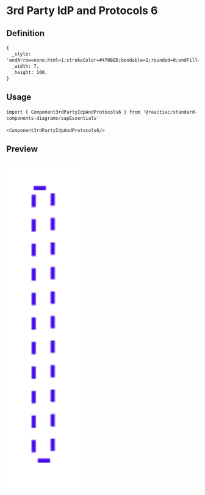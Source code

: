 # 3rd Party IdP and Protocols 6

## Definition

```
{
  _style: 'endArrow=none;html=1;strokeColor=#470BED;bendable=1;rounded=0;endFill=0;endSize=3;strokeWidth=1.5;dashed=1;edgeStyle=elbowEdgeStyle;exitX=0.5;exitY=1;exitDx=0;exitDy=0;',
  _width: 7,
  _height: 100,
}
```

## Usage

```
import { Component3rdPartyIdpAndProtocols6 } from '@reactiac/standard-components-diagrams/sapEssentials'

<Component3rdPartyIdpAndProtocols6/>
```

## Preview

<img src="./component-3rd-party-idp-and-protocols-6.png" width="200"/>
